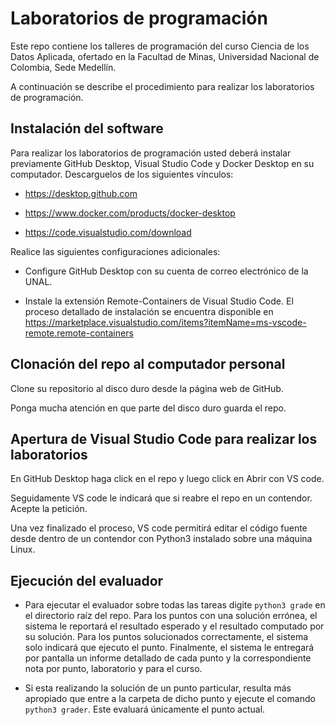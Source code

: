 # Laboratorios de programación

Este repo contiene los talleres de programación del curso Ciencia de los Datos Aplicada, ofertado en la Facultad de Minas, Universidad Nacional de Colombia, Sede Medellín.

A continuación se describe el procedimiento para realizar los laboratorios de programación.

## Instalación del software

Para realizar los laboratorios de programación usted deberá instalar previamente GitHub Desktop, Visual Studio Code y Docker Desktop en su computador. Descarguelos de los siguientes vínculos: 

* https://desktop.github.com

* https://www.docker.com/products/docker-desktop

* https://code.visualstudio.com/download

Realice las siguientes configuraciones adicionales:

* Configure GitHub Desktop con su cuenta de correo electrónico de la UNAL.

* Instale la extensión Remote-Containers de Visual Studio Code. El proceso detallado de instalación se encuentra disponible en https://marketplace.visualstudio.com/items?itemName=ms-vscode-remote.remote-containers


## Clonación del repo al computador personal

Clone su repositorio al disco duro desde la página web de GitHub. 

Ponga mucha atención en que parte del disco duro guarda el repo.

## Apertura de Visual Studio Code para realizar los laboratorios

En GitHub Desktop haga click en el repo y luego click en Abrir con VS code.

Seguidamente VS code le indicará que si reabre el repo en un contendor. Acepte la petición.

Una vez finalizado el proceso, VS code permitirá editar el código fuente desde dentro de un contendor con Python3 instalado sobre una máquina Linux.


## Ejecución del evaluador

* Para ejecutar el evaluador sobre todas las tareas digite `python3 grade` en el directorio raíz del repo. Para los puntos con una solución errónea, el sistema le reportará el resultado esperado y el resultado computado por su solución. Para los puntos solucionados correctamente, el sistema solo indicará que ejecuto el punto. Finalmente, el sistema le entregará por pantalla un informe detallado de cada punto y la correspondiente nota por punto, laboratorio y para el curso.

* Si esta realizando la solución de un punto particular, resulta más apropiado que entre a la carpeta de dicho punto y ejecute el comando `python3 grader`.  Este evaluará únicamente el punto actual.




